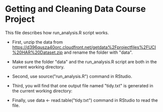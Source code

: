 ﻿Getting and Cleaning Data Course Project
========================================
This file describes how run_analysis.R script works.

* First, unzip the data from https://d396qusza40orc.cloudfront.net/getdata%2Fprojectfiles%2FUCI%20HAR%20Dataset.zip and rename the folder with "data".

* Make sure the folder "data" and the run_analysis.R script are both in the current working directory.

* Second, use source("run_analysis.R") command in RStudio. 

* Third, you will find that one output file named "tidy.txt" is generated in the current working directory:

* Finally, use data <- read.table("tidy.txt") command in RStudio to read the file.